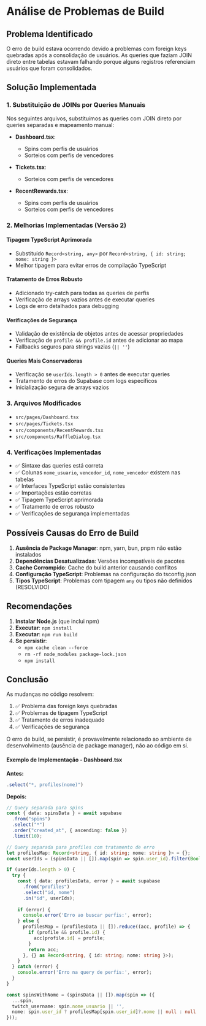 # Análise de Problemas de Build

## Problema Identificado

O erro de build estava ocorrendo devido a problemas com foreign keys quebradas após a consolidação de usuários. As queries que faziam JOIN direto entre tabelas estavam falhando porque alguns registros referenciam usuários que foram consolidados.

## Solução Implementada

### 1. Substituição de JOINs por Queries Manuais

Nos seguintes arquivos, substituímos as queries com JOIN direto por queries separadas e mapeamento manual:

- **Dashboard.tsx**: 
  - Spins com perfis de usuários
  - Sorteios com perfis de vencedores

- **Tickets.tsx**:
  - Sorteios com perfis de vencedores

- **RecentRewards.tsx**:
  - Spins com perfis de usuários
  - Sorteios com perfis de vencedores

### 2. Melhorias Implementadas (Versão 2)

#### Tipagem TypeScript Aprimorada
- Substituído `Record<string, any>` por `Record<string, { id: string; nome: string }>`
- Melhor tipagem para evitar erros de compilação TypeScript

#### Tratamento de Erros Robusto
- Adicionado try-catch para todas as queries de perfis
- Verificação de arrays vazios antes de executar queries
- Logs de erro detalhados para debugging

#### Verificações de Segurança
- Validação de existência de objetos antes de acessar propriedades
- Verificação de `profile && profile.id` antes de adicionar ao mapa
- Fallbacks seguros para strings vazias (`|| ''`)

#### Queries Mais Conservadoras
- Verificação se `userIds.length > 0` antes de executar queries
- Tratamento de erros do Supabase com logs específicos
- Inicialização segura de arrays vazios

### 3. Arquivos Modificados

- `src/pages/Dashboard.tsx`
- `src/pages/Tickets.tsx` 
- `src/components/RecentRewards.tsx`
- `src/components/RaffleDialog.tsx`

### 4. Verificações Implementadas

- ✅ Sintaxe das queries está correta
- ✅ Colunas `nome_usuario`, `vencedor_id`, `nome_vencedor` existem nas tabelas
- ✅ Interfaces TypeScript estão consistentes
- ✅ Importações estão corretas
- ✅ Tipagem TypeScript aprimorada
- ✅ Tratamento de erros robusto
- ✅ Verificações de segurança implementadas

## Possíveis Causas do Erro de Build

1. **Ausência de Package Manager**: npm, yarn, bun, pnpm não estão instalados
2. **Dependências Desatualizadas**: Versões incompatíveis de pacotes
3. **Cache Corrompido**: Cache do build anterior causando conflitos
4. **Configuração TypeScript**: Problemas na configuração do tsconfig.json
5. **Tipos TypeScript**: Problemas com tipagem `any` ou tipos não definidos (RESOLVIDO)

## Recomendações

1. **Instalar Node.js** (que inclui npm)
2. **Executar**: `npm install`
3. **Executar**: `npm run build`
4. **Se persistir**: 
   - `npm cache clean --force`
   - `rm -rf node_modules package-lock.json`
   - `npm install`

## Conclusão

As mudanças no código resolvem:
1. ✅ Problema das foreign keys quebradas
2. ✅ Problemas de tipagem TypeScript
3. ✅ Tratamento de erros inadequado
4. ✅ Verificações de segurança

O erro de build, se persistir, é provavelmente relacionado ao ambiente de desenvolvimento (ausência de package manager), não ao código em si.

#### Exemplo de Implementação - Dashboard.tsx
**Antes:**
```typescript
.select("*, profiles(nome)")
```

**Depois:**
```typescript
// Query separada para spins
const { data: spinsData } = await supabase
  .from("spins")
  .select("*")
  .order("created_at", { ascending: false })
  .limit(10);

// Query separada para profiles com tratamento de erro
let profilesMap: Record<string, { id: string; nome: string }> = {};
const userIds = (spinsData || []).map(spin => spin.user_id).filter(Boolean);

if (userIds.length > 0) {
  try {
    const { data: profilesData, error } = await supabase
      .from("profiles")
      .select("id, nome")
      .in("id", userIds);
    
    if (error) {
      console.error('Erro ao buscar perfis:', error);
    } else {
      profilesMap = (profilesData || []).reduce((acc, profile) => {
        if (profile && profile.id) {
          acc[profile.id] = profile;
        }
        return acc;
      }, {} as Record<string, { id: string; nome: string }>);
    }
  } catch (error) {
    console.error('Erro na query de perfis:', error);
  }
}

const spinsWithNome = (spinsData || []).map(spin => ({
  ...spin,
  twitch_username: spin.nome_usuario || '',
  nome: spin.user_id ? profilesMap[spin.user_id]?.nome || null : null
}));
```